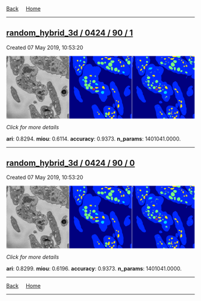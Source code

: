 
[Back](..)&nbsp;&nbsp;&nbsp;&nbsp;&nbsp;[Home](https://leapmanlab.github.io/snapshots)

---

<div class="summary"><a href="1"><h2>random_hybrid_3d / 0424 / 90 / 1</h2></a><p>Created 07 May 2019, 10:53:20
</p><a href="1"><img src="1/media/summary.png" align="center"></a><p>
<i>Click for more details</i>
</p></div>

**ari**: 0.8294. **miou**: 0.6114. **accuracy**: 0.9373. **n_params**: 1401041.0000. 

---

<div class="summary"><a href="0"><h2>random_hybrid_3d / 0424 / 90 / 0</h2></a><p>Created 07 May 2019, 10:53:20
</p><a href="0"><img src="0/media/summary.png" align="center"></a><p>
<i>Click for more details</i>
</p></div>

**ari**: 0.8299. **miou**: 0.6196. **accuracy**: 0.9373. **n_params**: 1401041.0000. 

---

[Back](..)&nbsp;&nbsp;&nbsp;&nbsp;&nbsp;[Home](https://leapmanlab.github.io/snapshots)

---